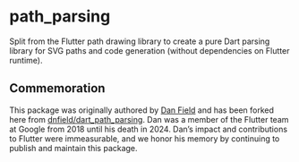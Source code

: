 # path_parsing

Split from the Flutter path drawing library to create a pure Dart parsing
library for SVG paths and code generation (without dependencies on Flutter
runtime).

## Commemoration

This package was originally authored by
[Dan Field](https://github.com/dnfield) and has been forked here from
[dnfield/dart_path_parsing](https://github.com/dnfield/dart_path_parsing).
Dan was a member of the Flutter team at Google from 2018 until his death
in 2024. Dan’s impact and contributions to Flutter were immeasurable, and
we honor his memory by continuing to publish and maintain this package.
